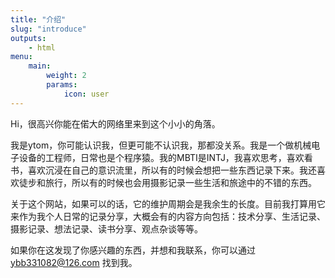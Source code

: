 ```yaml
---
title: "介绍"
slug: "introduce"
outputs:
    - html
menu:
    main:
        weight: 2
        params: 
            icon: user
---
```


Hi，很高兴你能在偌大的网络里来到这个小小的角落。

我是ytom，你可能认识我，但更可能不认识我，那都没关系。我是一个做机械电子设备的工程师，日常也是个程序猿。我的MBTI是INTJ，我喜欢思考，喜欢看书，喜欢沉浸在自己的意识流里，所以有的时候会想把一些东西记录下来。我还喜欢徒步和旅行，所以有的时候也会用摄影记录一些生活和旅途中的不错的东西。

关于这个网站，如果可以的话，它的维护周期会是我余生的长度。目前我打算用它来作为我个人日常的记录分享，大概会有的内容方向包括：技术分享、生活记录、摄影记录、想法记录、读书分享、观点杂谈等等。

如果你在这发现了你感兴趣的东西，并想和我联系，你可以通过 ybb331082@126.com 找到我。
